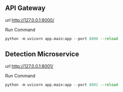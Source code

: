 ## API Gateway

url  http://127.0.0.1:8000/

Run Command
```python
python -m uvicorn app.main:app --port 8000 --reload
```

## Detection Microservice

url  http://127.0.0.1:8001/

Run Command
```python
python -m uvicorn app.main:app --port 8001 --reload
```